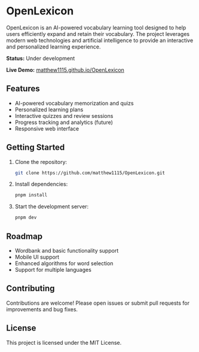 # OpenLexicon

OpenLexicon is an AI-powered vocabulary learning tool designed to help users efficiently expand and retain their vocabulary. The project leverages modern web technologies and artificial intelligence to provide an interactive and personalized learning experience.

**Status:** Under development

**Live Demo:** [matthew1115.github.io/OpenLexicon](https://matthew1115.github.io/OpenLexicon)

## Features

- AI-powered vocabulary memorization and quizs
- Personalized learning plans
- Interactive quizzes and review sessions
- Progress tracking and analytics (future)
- Responsive web interface

## Getting Started

1. Clone the repository:
   ```bash
   git clone https://github.com/matthew1115/OpenLexicon.git
   ```
2. Install dependencies:
   ```bash
   pnpm install
   ```
3. Start the development server:
   ```bash
   pnpm dev
   ```

## Roadmap

- Wordbank and basic functionality support
- Mobile UI support
- Enhanced algorithms for word selection
- Support for multiple languages

## Contributing

Contributions are welcome! Please open issues or submit pull requests for improvements and bug fixes.

## License

This project is licensed under the MIT License.
